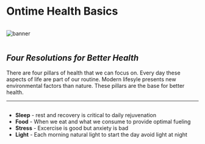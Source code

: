 # Ontime Health Basics
```
```

![banner](https://firebasestorage.googleapis.com/v0/b/cbi-ontime-dev.appspot.com/o/articles%2Fontime_basics%2Fontime_basics_banner.png?alt=media&token=4b408437-30a9-4ee1-b14e-c92e1bd1bb94)
```
```

## _Four Resolutions for Better Health_


There are four pillars of health that we can focus on. Every day these aspects of life are part of our routine.
Modern lifesyle presents new environmental factors than nature. These pillars are the base for better health.  

__________________________________________________________________________________________
```
```
 - **Sleep** - rest and recovery is critical to daily rejuvenation
 - **Food**  - When we eat and what we consume to provide optimal fueling
 - **Stress** - Excercise is good but anxiety is bad
 - **Light** -  Each morning natural light to start the day avoid light at night

